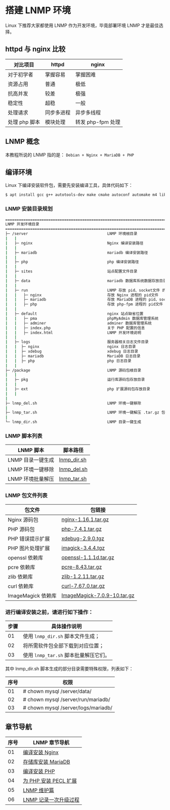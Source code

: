 # 搭建 LNMP 环境

Linux 下推荐大家都使用 LNMP 作为开发环境，毕竟部署环境 LNMP 才是最佳选择。

## httpd 与 nginx 比较

| 对比项目      | httpd      | nginx             |
| ------------- | ---------- | ----------------- |
| 对于初学者    | 掌握容易   | 掌握困难          |
| 资源占用      | 普通       | 极低              |
| 抗高并发      | 较差       | 极强              |
| 稳定性        | 超稳       | 一般              |
| 处理请求      | 同步多进程 | 异步多线程        |
| 处理 php 脚本 | 模块处理   | 转发 php-fpm 处理 |

## LNMP 概念

本教程所说的 LNMP 指的是： `Debian + Nginx + MariaDB + PHP`

## 编译环境

Linux 下编译安装软件包，需要先安装编译工具，具体代码如下：

```sh
$ apt install gcc g++ autotools-dev make cmake autoconf automake m4 libtool
```

### LNMP 安装目录规划

```sh
================================================================================
LNMP 开发环境目录
================================================================================
├─ /server                                   LNMP 环境根目录
|   |
|   ├─ nginx                                 Nginx 编译安装路径
|   |
|   ├─ mariadb                               mariadb 编译安装路径
|   |
|   ├─ php                                   php 编译安装路径
|   |
|   ├─ sites                                 站点配置文件目录
|   |
|   ├─ data                                  mariadb 数据库系统数据存放目录
|   |
|   ├─ run                                   LNMP 存放 pid、socket文件 的根目录
|   |   ├─ nginx                             存放 Nginx 进程的 pid文件
|   |   ├─ mariadb                           存放 MariaDB 进程的 pid、socket文件
|   |   ├─ php                               存放 php-fpm 进程的 pid文件
|   |
|   ├─ default                               nginx 站点缺省位置
|   |   ├─ pma                               phpMyAdmin 数据库管理系统
|   |   ├─ adminer                           adminer 数据库管理系统
|   |   ├─ index.php                         关于 PHP 配置的信息
|   |   ├─ index.html                        LNMP 开发环境说明
|   |
|   ├─ logs                                  服务器相关日志文件目录
|   |  ├─ nginx                              nginx 日志目录
|   |  ├─ xdebug                             xdebug 日志目录
|   |  ├─ mariadb                            MariaDB 日志目录
|   |  ├─ php                                php 日志目录
|   |
├─ /package                                  LNMP 源码包根目录
|   |
|   ├─ pkg                                   运行库源码包存放目录
|   |
|   ├─ ext                                   php 扩展源码包存放目录
|   |
|
├─ lnmp_del.sh                               LNMP 环境一键移除
|
├─ lnmp_tar.sh                               LNMP 环境一键解压 .tar.gz 包
|
└─ lnmp_dir.sh                               LNMP 目录一键生成
```

### LNMP 脚本列表

| LNMP 脚本         | 脚本路径                                 |
| ----------------- | ---------------------------------------- |
| LNMP 目录一键生成 | [lnmp_dir.sh](./lnmp/source/lnmp_dir.sh) |
| LNMP 环境一键移除 | [lnmp_del.sh](./lnmp/source/lnmp_del.sh) |
| LNMP 环境批量解压 | [lnmp_tar.sh](./lnmp/source/lnmp_tar.sh) |

### LNMP 包文件列表

| 包文件             | 包链接                                                           |
| ------------------ | ---------------------------------------------------------------- |
| Nginx 源码包       | [nginx-1.16.1.tar.gz](http://nginx.org/en/download.html)         |
| PHP 源码包         | [php-7.4.1.tar.gz](https://www.php.net/downloads.php)            |
| PHP 错误提示扩展   | [xdebug-2.9.0.tgz](https://pecl.php.net/package/xdebug)          |
| PHP 图片处理扩展   | [imagick-3.4.4.tgz](https://pecl.php.net/get/imagick-3.4.4.tgz)  |
| openssl 依赖库     | [openssl-1.1.1d.tar.gz](https://www.openssl.org/source/)         |
| pcre 依赖库        | [pcre-8.43.tar.gz](ftp://ftp.pcre.org/pub/pcre/)                 |
| zlib 依赖库        | [zlib-1.2.11.tar.gz](http://zlib.net/zlib-1.2.11.tar.gz)         |
| curl 依赖库        | [curl-7.67.0.tar.gz](https://curl.haxx.se/download.html)         |
| ImageMagick 依赖库 | [ImageMagick-7.0.9-10.tar.gz](https://imagemagick.org/download/) |

### 进行编译安装之前，请进行如下操作：

| 步骤 | 具体操作说明                          |
| ---- | ------------------------------------- |
| 01   | 使用 `lnmp_dir.sh` 脚本文件生成；     |
| 02   | 将所需软件包全部下载到对应位置；      |
| 03   | 使用 `lnmp_tar.sh` 脚本批量解压它们。 |

其中 lnmp_dir.sh 脚本生成的部分目录需要特殊权限，列表如下：

| 序号 | 权限                                |
| ---- | ----------------------------------- |
| 01   | # chown mysql /server/data/         |
| 02   | # chown mysql /server/run/mariadb/  |
| 03   | # chown mysql /server/logs/mariadb/ |

## 章节导航

| 序号 | LNMP 章节导航                                              |
| ---- | ---------------------------------------------------------- |
| 01   | [编译安装 Nginx](./lnmp/01-编译安装nginx.md)               |
| 02   | [存储库安装 MariaDB](./lnmp/02-存储库安装mariadb.md)       |
| 03   | [编译安装 PHP](./lnmp/03-编译安装php.md)                   |
| 04   | [为 PHP 安装 PECL 扩展](./lnmp/04-为php安装pecl扩展.md)    |
| 05   | [LNMP 维护篇](./lnmp/05-lnmp维护篇.md)                     |
| 06   | [LNMP 记录一次升级过程](./lnmp/06-lnmp记录一次升级过程.md) |

